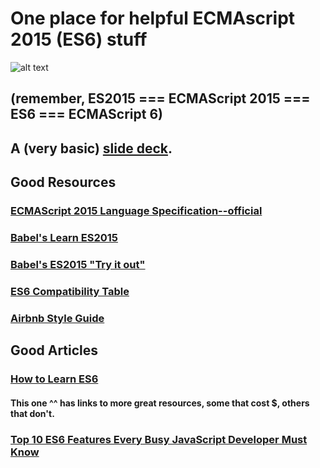 # One place for helpful ECMAscript 2015 (ES6) stuff
![alt text](http://sub1.kevinchisholm.com/blog/images/ecmascript6-logo.png "ES6")
## (remember, ES2015 === ECMAScript 2015 === ES6 === ECMAScript 6)

## A (very basic) [slide deck](https://docs.google.com/presentation/d/1VvI313dwGrF8gyjRMoGZqZNpI2QBWySb8nP-nynAwwM/edit?usp=sharing).

## Good Resources
### [ECMAScript 2015 Language Specification--official](http://www.ecma-international.org/ecma-262/6.0/index.html)
### [Babel's Learn ES2015](https://babeljs.io/docs/learn-es2015/)
### [Babel's ES2015 "Try it out"](https://babeljs.io/repl/#?babili=false&evaluate=true&lineWrap=false&presets=es2015%2Creact%2Cstage-2&code=)
### [ES6 Compatibility Table](http://kangax.github.io/compat-table/es6/)
### [Airbnb Style Guide](https://github.com/airbnb/javascript)


## Good Articles
### [How to Learn ES6](https://medium.com/javascript-scene/how-to-learn-es6-47d9a1ac2620#.ybeohzojp)
#### This one ^^ has links to more great resources, some that cost $, others that don't.
### [Top 10 ES6 Features Every Busy JavaScript Developer Must Know](http://webapplog.com/es6/)
### []()
